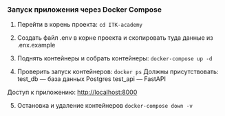 ### Запуск приложения через Docker Compose

1. Перейти в корень проекта:
```cd ITK-academy```

2. Создать файл .env в корне проекта и скопировать туда данные из .enx.example

3. Поднять контейнеры и собрать контейнеры:
```docker-compose up -d```

4. Проверить запуск контейнеров:
```docker ps```
Должны присутствовать:
test_db — база данных Postgres
test_api — FastAPI 

Доступ к приложению: [http://localhost:8000](http://localhost:8000)

5. Остановка и удаление контейнеров
```docker-compose down -v```
